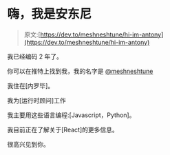 # 嗨，我是安东尼

> 原文:[https://dev.to/meshneshtune/hi-im-antony](https://dev.to/meshneshtune/hi-im-antony)

我已经编码 2 年了。

你可以在推特上找到我，我的名字是 [@meshneshtune](https://twitter.com/meshneshtune)

我住在[内罗毕]。

我为[运行时顾问]工作

我主要用这些语言编程:[Javascript，Python]。

我目前正在了解关于[React]的更多信息。

很高兴见到你。